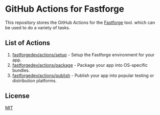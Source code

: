 # GitHub Actions for Fastforge

This repository stores the GitHub Actions for the [Fastforge](https://github.com/fastforgedev/fastforge) tool. which can be used to do a variety of tasks.

## List of Actions

1. [fastforgedev/actions/setup](setup/action.yml) - Setup the Fastforge environment for your app.
2. [fastforgedev/actions/package](package/action.yml) - Package your app into OS-specific bundles.
3. [fastforgedev/actions/publish](publish/action.yml) - Publish your app into popular testing or distribution platforms.

## License

[MIT](./LICENSE)
